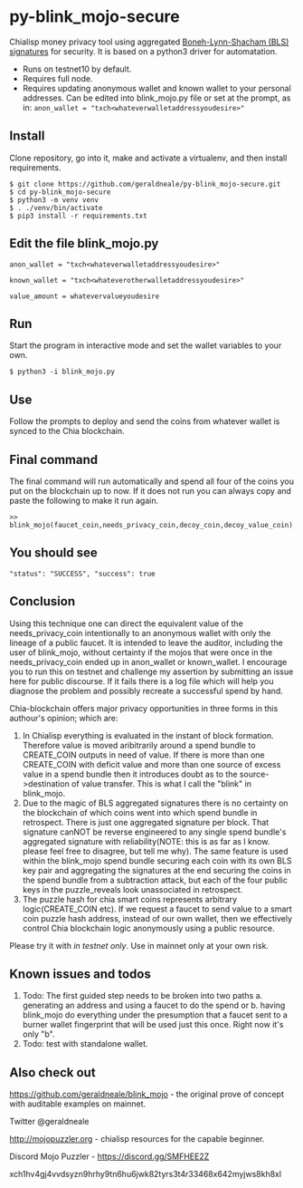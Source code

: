 # py-blink_mojo-secure
Chialisp money privacy tool using aggregated  <a href="https://www.iacr.org/archive/asiacrypt2001/22480516.pdf">Boneh-Lynn-Shacham (BLS) signatures</a> for security. It is based on a python3 driver for automatation.

* Runs on testnet10 by default.
* Requires full node.
* Requires updating anonymous wallet and known wallet to your personal addresses. Can be edited into blink_mojo.py file or set at the prompt, as in: `anon_wallet = "txch<whateverwalletaddressyoudesire>"`


Install
-------

Clone repository, go into it, make and activate a virtualenv, and then install requirements.

```
$ git clone https://github.com/geraldneale/py-blink_mojo-secure.git
$ cd py-blink_mojo-secure
$ python3 -m venv venv
$ . ./venv/bin/activate
$ pip3 install -r requirements.txt
```

Edit the file blink_mojo.py
-------------
```
anon_wallet = "txch<whateverwalletaddressyoudesire>"
   
known_wallet = "txch<whateverotherwalletaddressyoudesire>"
   
value_amount = whatevervalueyoudesire
```
Run
-------
Start the program in interactive mode and set the wallet variables to your own.

```
$ python3 -i blink_mojo.py
```

Use
-------
Follow the prompts to deploy and send the coins from whatever wallet is synced to the Chia blockchain.


Final command
------
The final command will run automatically and spend all four of the coins you put on the blockchain up to now. If it does not run you can always copy and paste the following to make it run again.
```
>> blink_mojo(faucet_coin,needs_privacy_coin,decoy_coin,decoy_value_coin)
```   
   
You should see
--------

`"status": "SUCCESS",
 "success": true`
 
Conclusion
---------

Using this technique one can direct the equivalent value of the needs_privacy_coin intentionally to an anonymous wallet with only the lineage of a public faucet. It is intended to leave the auditor, including the user of blink_mojo, without certainty if the mojos that were once in the needs_privacy_coin ended up in anon_wallet or known_wallet. I encourage you to run this on testnet and challenge my assertion by submitting an issue here for public discourse. If it fails there is a log file which will help you diagnose the problem and possibly recreate a successful spend by hand.

Chia-blockchain offers major privacy opportunities in three forms in this authour's opinion; which are:
1) In Chialisp everything is evaluated in the instant of block formation. Therefore value is moved aribitrarily around a spend bundle to CREATE_COIN outputs in need of value. If there is more than one CREATE_COIN with deficit value and more than one source of excess value in a spend bundle then it introduces doubt as to the source->destination of value transfer. This is what I call the "blink" in blink_mojo. 
2) Due to the magic of BLS aggregated signatures there is no certainty on the blockchain of which coins went into which spend bundle in retrospect. There is just one aggregated signature per block. That signature canNOT be reverse engineered to any single spend bundle's aggregated signature with reliability(NOTE: this is as far as I know. please feel free to disagree, but tell me why). The same feature is used within the blink_mojo spend bundle securing each coin with its own BLS key pair and aggregating the signatures at the end securing the coins in the spend bundle from a subtraction attack, but each of the four public keys in the puzzle_reveals look unassociated in retrospect.  
3) The puzzle hash for chia smart coins represents arbitrary logic(CREATE_COIN etc). If we request a faucet to send value to a smart coin puzzle hash address, instead of our own wallet, then we effectively control Chia blockchain logic anonymously using a public resource.

Please try it with _in testnet only_. Use in mainnet only at your own risk.

Known issues and todos
---------
1) Todo: The first guided step needs to be broken into two paths a. generating an address and using a faucet to do the spend or b. having blink_mojo do everything under the presumption that a faucet sent to a burner wallet fingerprint that will be used just this once. Right now it's only "b". 
2) Todo: test with standalone wallet.

Also check out
------------
https://github.com/geraldneale/blink_mojo - the original prove of concept with auditable examples on mainnet.

Twitter @geraldneale

http://mojopuzzler.org - chialisp resources for the capable beginner.

Discord Mojo Puzzler - https://discord.gg/SMFHEE2Z

xch1hv4gj4vvdsyzn9hrhy9tn6hu6jwk82tyrs3t4r33468x642myjws8kh8xl
